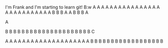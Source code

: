 I'm Frank and I'm starting to learn git!
B:w
A
A
A
A
A
A
A
A
A
A
A
A
A
A
A
A
A
A
A
A
A
A
A
A
A
A
A
B
B
B
A
A
B
B
B
A

A

B
B
B
B
B
B
B
B
B
B
B
B
B
B
B
B
B
B
B
B
B
C


A
A
A
A
A
A
A
A
A
A
A
A
A
A
A
A
A
A
A
A
B
B
B
B
B
B
B
B
B
B
B
B
B
B
B
B
B
B

